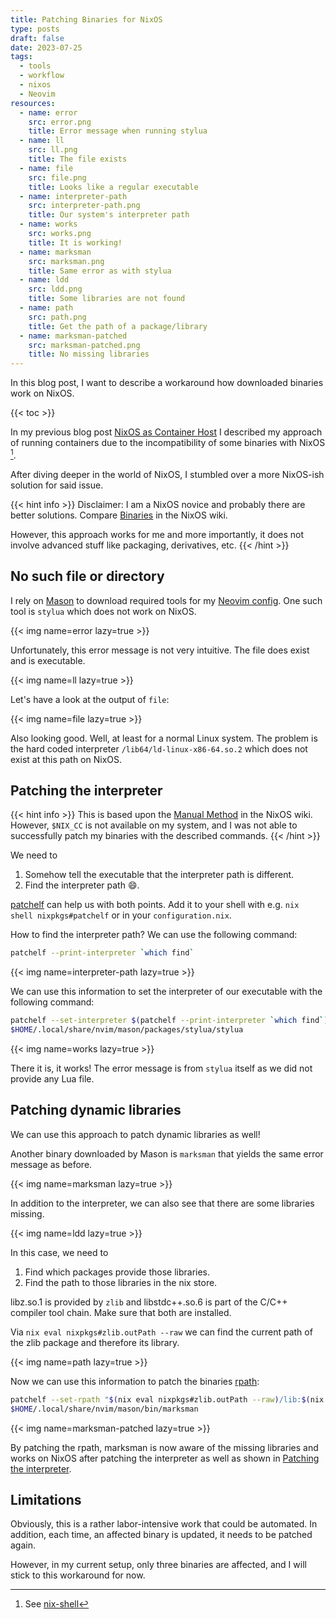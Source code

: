 ```yaml
---
title: Patching Binaries for NixOS
type: posts
draft: false
date: 2023-07-25
tags:
  - tools
  - workflow
  - nixos
  - Neovim
resources:
  - name: error
    src: error.png
    title: Error message when running stylua
  - name: ll
    src: ll.png
    title: The file exists
  - name: file
    src: file.png
    title: Looks like a regular executable
  - name: interpreter-path
    src: interpreter-path.png
    title: Our system's interpreter path
  - name: works
    src: works.png
    title: It is working!
  - name: marksman
    src: marksman.png
    title: Same error as with stylua
  - name: ldd
    src: ldd.png
    title: Some libraries are not found
  - name: path
    src: path.png
    title: Get the path of a package/library
  - name: marksman-patched
    src: marksman-patched.png
    title: No missing libraries
---
```


In this blog post, I want to describe a workaround how downloaded binaries work on NixOS.

<!--more-->

{{< toc >}}

In my previous blog post [NixOS as Container Host](/blog/nixos-as-host/) I described my approach of running containers due to the incompatibility of some binaries with NixOS [^1].

After diving deeper in the world of NixOS, I stumbled over a more NixOS-ish solution for said issue.

{{< hint info >}}
Disclaimer: I am a NixOS novice and probably there are better solutions. Compare [Binaries](https://nixos.wiki/wiki/Packaging/Binaries) in the NixOS wiki.

However, this approach works for me and more importantly, it does not involve advanced stuff like packaging, derivatives, etc.
{{< /hint >}}

## No such file or directory

I rely on [Mason](https://github.com/williamboman/mason.nvim) to download required tools for my [Neovim config](https://github.com/Allaman/nvim). One such tool is `stylua` which does not work on NixOS.

{{< img name=error lazy=true >}}

Unfortunately, this error message is not very intuitive. The file does exist and is executable.

{{< img name=ll lazy=true >}}

Let's have a look at the output of `file`:

{{< img name=file lazy=true >}}

Also looking good. Well, at least for a normal Linux system. The problem is the hard coded interpreter `/lib64/ld-linux-x86-64.so.2` which does not exist at this path on NixOS.

## Patching the interpreter

{{< hint info >}}
This is based upon the [Manual Method](https://nixos.wiki/wiki/Packaging/Binaries#Manual_Method) in the NixOS wiki. However, `$NIX_CC` is not available on my system, and I was not able to successfully patch my binaries with the described commands.
{{< /hint >}}

We need to

1. Somehow tell the executable that the interpreter path is different.
1. Find the interpreter path 😄.

[patchelf](https://github.com/NixOS/patchelf) can help us with both points. Add it to your shell with e.g. `nix shell nixpkgs#patchelf` or in your `configuration.nix`.

How to find the interpreter path? We can use the following command:

```sh
patchelf --print-interpreter `which find`
```

{{< img name=interpreter-path lazy=true >}}

We can use this information to set the interpreter of our executable with the following command:

```sh
patchelf --set-interpreter $(patchelf --print-interpreter `which find`) \
$HOME/.local/share/nvim/mason/packages/stylua/stylua
```

{{< img name=works lazy=true >}}

There it is, it works! The error message is from `stylua` itself as we did not provide any Lua file.

## Patching dynamic libraries

We can use this approach to patch dynamic libraries as well!

Another binary downloaded by Mason is `marksman` that yields the same error message as before.

{{< img name=marksman lazy=true >}}

In addition to the interpreter, we can also see that there are some libraries missing.

{{< img name=ldd lazy=true >}}

In this case, we need to

1. Find which packages provide those libraries.
1. Find the path to those libraries in the nix store.

libz.so.1 is provided by `zlib` and libstdc++.so.6 is part of the C/C++ compiler tool chain. Make sure that both are installed.

Via `nix eval nixpkgs#zlib.outPath --raw` we can find the current path of the zlib package and therefore its library.

{{< img name=path lazy=true >}}

Now we can use this information to patch the binaries [rpath](https://en.wikipedia.org/wiki/Rpath):

```sh
patchelf --set-rpath "$(nix eval nixpkgs#zlib.outPath --raw)/lib:$(nix eval nixpkgs#stdenv.cc.cc.lib.outPath --raw)/lib" \
$HOME/.local/share/nvim/mason/bin/marksman
```

{{< img name=marksman-patched lazy=true >}}

By patching the rpath, marksman is now aware of the missing libraries and works on NixOS after patching the interpreter as well as shown in [Patching the interpreter](#patching-the-interpreter).

## Limitations

Obviously, this is a rather labor-intensive work that could be automated. In addition, each time, an affected binary is updated, it needs to be patched again.

However, in my current setup, only three binaries are affected, and I will stick to this workaround for now.

[^1]: See [nix-shell](/blog/nixos-as-host/#nix-shell)
